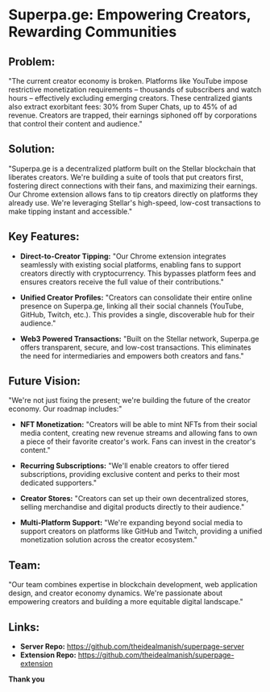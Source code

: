 # Superpa.ge: Empowering Creators, Rewarding Communities

## Problem:

"The current creator economy is broken. Platforms like YouTube impose restrictive monetization requirements – thousands of subscribers and watch hours – effectively excluding emerging creators. These centralized giants also extract exorbitant fees: 30% from Super Chats, up to 45% of ad revenue. Creators are trapped, their earnings siphoned off by corporations that control their content and audience."

## Solution:

"Superpa.ge is a decentralized platform built on the Stellar blockchain that liberates creators. We're building a suite of tools that put creators first, fostering direct connections with their fans, and maximizing their earnings. Our Chrome extension allows fans to tip creators directly on platforms they already use. We're leveraging Stellar's high-speed, low-cost transactions to make tipping instant and accessible."

## Key Features:

- **Direct-to-Creator Tipping:** "Our Chrome extension integrates seamlessly with existing social platforms, enabling fans to support creators directly with cryptocurrency. This bypasses platform fees and ensures creators receive the full value of their contributions."

- **Unified Creator Profiles:** "Creators can consolidate their entire online presence on Superpa.ge, linking all their social channels (YouTube, GitHub, Twitch, etc.). This provides a single, discoverable hub for their audience."

- **Web3 Powered Transactions:** "Built on the Stellar network, Superpa.ge offers transparent, secure, and low-cost transactions. This eliminates the need for intermediaries and empowers both creators and fans."

## Future Vision:

"We're not just fixing the present; we're building the future of the creator economy. Our roadmap includes:"

- **NFT Monetization:** "Creators will be able to mint NFTs from their social media content, creating new revenue streams and allowing fans to own a piece of their favorite creator's work. Fans can invest in the creator's content."

- **Recurring Subscriptions:** "We'll enable creators to offer tiered subscriptions, providing exclusive content and perks to their most dedicated supporters."

- **Creator Stores:** "Creators can set up their own decentralized stores, selling merchandise and digital products directly to their audience."

- **Multi-Platform Support:** "We're expanding beyond social media to support creators on platforms like GitHub and Twitch, providing a unified monetization solution across the creator ecosystem."

## Team:

"Our team combines expertise in blockchain development, web application design, and creator economy dynamics. We're passionate about empowering creators and building a more equitable digital landscape."

## Links:

- **Server Repo:** https://github.com/theidealmanish/superpage-server
- **Extension Repo:** https://github.com/theidealmanish/superpage-extension

**Thank you**
